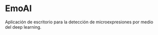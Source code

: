 # EmoAI
Aplicación de escritorio para la detección de microexpresiones por medio del deep learning.
